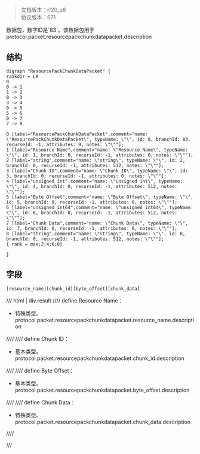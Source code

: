 # <!-- md:samp ResourcePackChunkDataPacket -->

> 文档版本：r/20_u8<br/>协议版本：671

<!-- md:samp ResourcePackChunkDataPacket -->数据包，数字ID是`83`。该数据包用于protocol.packet.resourcepackchunkdatapacket.description

## 结构

```viz
digraph "ResourcePackChunkDataPacket" {
rankdir = LR
0
0 -> 1
1 -> 2
0 -> 3
3 -> 4
0 -> 5
5 -> 6
0 -> 7
7 -> 8

0 [label="ResourcePackChunkDataPacket",comment="name: \"ResourcePackChunkDataPacket\", typeName: \"\", id: 0, branchId: 83, recurseId: -1, attributes: 0, notes: \"\""];
1 [label="Resource Name",comment="name: \"Resource Name\", typeName: \"\", id: 1, branchId: 0, recurseId: -1, attributes: 0, notes: \"\""];
2 [label="string",comment="name: \"string\", typeName: \"\", id: 2, branchId: 0, recurseId: -1, attributes: 512, notes: \"\""];
3 [label="Chunk ID",comment="name: \"Chunk ID\", typeName: \"\", id: 3, branchId: 0, recurseId: -1, attributes: 0, notes: \"\""];
4 [label="unsigned int",comment="name: \"unsigned int\", typeName: \"\", id: 4, branchId: 0, recurseId: -1, attributes: 512, notes: \"\""];
5 [label="Byte Offset",comment="name: \"Byte Offset\", typeName: \"\", id: 5, branchId: 0, recurseId: -1, attributes: 0, notes: \"\""];
6 [label="unsigned int64",comment="name: \"unsigned int64\", typeName: \"\", id: 6, branchId: 0, recurseId: -1, attributes: 512, notes: \"\""];
7 [label="Chunk Data",comment="name: \"Chunk Data\", typeName: \"\", id: 7, branchId: 0, recurseId: -1, attributes: 0, notes: \"\""];
8 [label="string",comment="name: \"string\", typeName: \"\", id: 8, branchId: 0, recurseId: -1, attributes: 512, notes: \"\""];
{ rank = max;2;4;6;8}

}

```

## 字段

```title='ResourcePackChunkDataPacket'
[resource_name][chunk_id][byte_offset][chunk_data]
```

/// html | div.result
//// define
Resource Name：[<!-- md:samp string -->](../types/string.md)

- 特殊类型。protocol.packet.resourcepackchunkdatapacket.resource_name.description


////
//// define
Chunk ID：<!-- md:samp unsigned int -->

- 基本类型。protocol.packet.resourcepackchunkdatapacket.chunk_id.description


////
//// define
Byte Offset：<!-- md:samp unsigned int64 -->

- 基本类型。protocol.packet.resourcepackchunkdatapacket.byte_offset.description


////
//// define
Chunk Data：[<!-- md:samp string -->](../types/string.md)

- 特殊类型。protocol.packet.resourcepackchunkdatapacket.chunk_data.description


////

///

